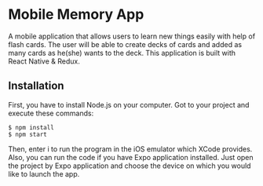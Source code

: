 # Mobile Memory App
A mobile application that allows users to learn new things easily with help of flash cards.
The user will be able to create decks of cards and added as many cards as he(she) wants to the deck.
This application is built with React Native & Redux.

## Installation
First, you have to install Node.js on your computer. Got to your project and execute these commands:
```
$ npm install
$ npm start
```
Then, enter i to run the program in the iOS emulator which XCode provides.
Also, you can run the code if you have Expo application installed. Just open the project by Expo application and choose the device on which you would like to launch the app.
